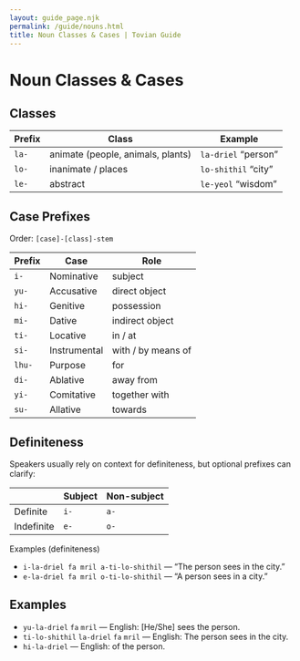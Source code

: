 ```yaml
---
layout: guide_page.njk
permalink: /guide/nouns.html
title: Noun Classes & Cases | Tovian Guide
---
```

# Noun Classes & Cases

## Classes

<table>
  <thead>
    <tr><th>Prefix</th><th>Class</th><th>Example</th></tr>
  </thead>
  <tbody>
    <tr><td><code>la-</code></td><td>animate (people, animals, plants)</td><td><code>la-driel</code> “person”</td></tr>
    <tr><td><code>lo-</code></td><td>inanimate / places</td><td><code>lo-shithil</code> “city”</td></tr>
    <tr><td><code>le-</code></td><td>abstract</td><td><code>le-yeol</code> “wisdom”</td></tr>
  </tbody>
  </table>

## Case Prefixes

Order: <code>[case]-[class]-stem</code>

<table>
  <thead>
    <tr><th>Prefix</th><th>Case</th><th>Role</th></tr>
  </thead>
  <tbody>
    <tr><td><code>i-</code></td><td>Nominative</td><td>subject</td></tr>
    <tr><td><code>yu-</code></td><td>Accusative</td><td>direct object</td></tr>
    <tr><td><code>hi-</code></td><td>Genitive</td><td>possession</td></tr>
    <tr><td><code>mi-</code></td><td>Dative</td><td>indirect object</td></tr>
    <tr><td><code>ti-</code></td><td>Locative</td><td>in / at</td></tr>
    <tr><td><code>si-</code></td><td>Instrumental</td><td>with / by means of</td></tr>
    <tr><td><code>lhu-</code></td><td>Purpose</td><td>for</td></tr>
    <tr><td><code>di-</code></td><td>Ablative</td><td>away from</td></tr>
    <tr><td><code>yi-</code></td><td>Comitative</td><td>together with</td></tr>
    <tr><td><code>su-</code></td><td>Allative</td><td>towards</td></tr>
  </tbody>
</table>

## Definiteness

Speakers usually rely on context for definiteness, but optional prefixes can clarify:

<table>
  <thead>
    <tr><th></th><th>Subject</th><th>Non-subject</th></tr>
  </thead>
  <tbody>
    <tr><td>Definite</td><td><code>i-</code></td><td><code>a-</code></td></tr>
    <tr><td>Indefinite</td><td><code>e-</code></td><td><code>o-</code></td></tr>
  </tbody>
</table>

Examples (definiteness)

- <code>i-la-driel fa mril a-ti-lo-shithil</code> — “The person sees in the city.”
- <code>e-la-driel fa mril o-ti-lo-shithil</code> — “A person sees in a city.”

## Examples

- <code>yu-la-driel</code> <code>fa</code> <code>mril</code> — English: [He/She] sees the person.
- <code>ti-lo-shithil</code> <code>la-driel</code> <code>fa</code> <code>mril</code> — English: The person sees in the city.
- <code>hi-la-driel</code> — English: of the person.

